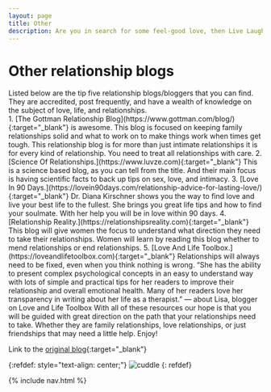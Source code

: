 ```yaml
---
layout: page
title: Other
description: Are you in search for some feel-good love, then Live Laugh LOVE! is your answer. Lovely people rated this blog 10/10.
---
```


<link rel="stylesheet" type="text/css" media="all" href="{{'stylesheet.css'|relative_url}}">
<h1>
	Other relationship blogs
</h1>
Listed below are the tip five relationship blogs/bloggers that you can find. They are accredited, post frequently, and have a wealth of knowledge on the subject of love, life, and relationships.

<br>
1. [The Gottman Relationship Blog](https://www.gottman.com/blog/){:target="_blank"} is awesome.
This blog is focused on keeping family relationships solid and what to work on to make things work when times get tough. This relationship blog is for more than just intimate relationships it is for every kind of relationship. You need to treat all relationships with care.
2. [Science Of Relationships.](https://www.luvze.com){:target="_blank"}
This is a science based blog, as you can tell from the title. And their main focus is having scientific facts to back up tips on sex, love, and intimacy.
3. [Love In 90 Days.](https://lovein90days.com/relationship-advice-for-lasting-love/){:target="_blank"}
Dr. Diana Kirschner shows you the way to find love and live your best life to the fullest. She brings you great life tips and how to find your soulmate. With her help you will be in love within 90 days.
4. [Relationship Reality.](https://relationshipsreality.com){:target="_blank"}
This blog will give women the focus to understand what direction they need to take their relationships. Women will learn by reading this blog whether to mend relationships or end relationships.
5. [Love And Life Toolbox.](https://loveandlifetoolbox.com){:target="_blank"}
Relationships will always need to be fixed, even when you think nothing is wrong. “She has the ability to present complex psychological concepts in an easy to understand way with lots of simple and practical tips for her readers to improve their relationship and overall emotional health. Many of her readers love her transparency in writing about her life as a therapist.” — about Lisa, blogger on Love and Life Toolbox
With all of these resources our hope is that you will be guided with great direction on the path that your relationships need to take. Whether they are family relationships, love relationships, or just friendships that may need a little help. Enjoy!


Link to the [original blog](https://medium.com/@hilyapp/5-best-relationship-bloggers-ed8805b325e0){:target="_blank"}


{:refdef: style="text-align: center;"}
![cuddle]({{'assets/lets-cuddle.svg'|relative_url}})
{: refdef}

{% include nav.html %}
